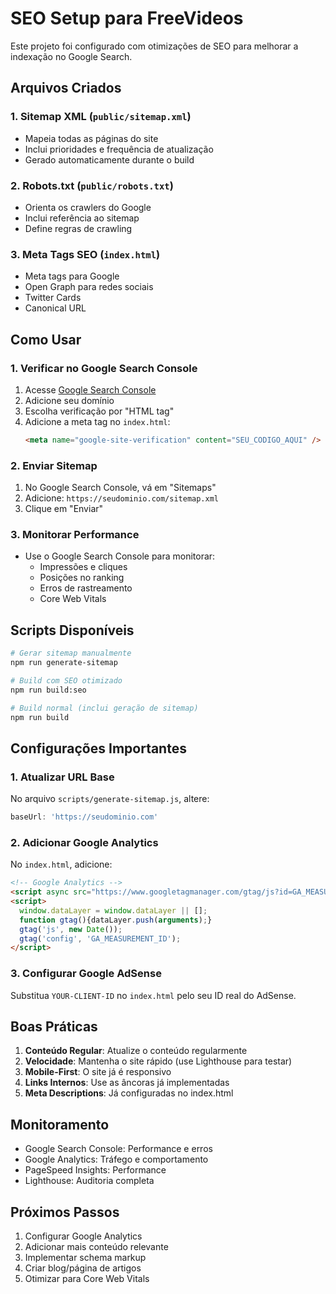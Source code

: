 # SEO Setup para FreeVideos

Este projeto foi configurado com otimizações de SEO para melhorar a indexação no Google Search.

## Arquivos Criados

### 1. Sitemap XML (`public/sitemap.xml`)
- Mapeia todas as páginas do site
- Inclui prioridades e frequência de atualização
- Gerado automaticamente durante o build

### 2. Robots.txt (`public/robots.txt`)
- Orienta os crawlers do Google
- Inclui referência ao sitemap
- Define regras de crawling

### 3. Meta Tags SEO (`index.html`)
- Meta tags para Google
- Open Graph para redes sociais
- Twitter Cards
- Canonical URL

## Como Usar

### 1. Verificar no Google Search Console
1. Acesse [Google Search Console](https://search.google.com/search-console)
2. Adicione seu domínio
3. Escolha verificação por "HTML tag"
4. Adicione a meta tag no `index.html`:
   ```html
   <meta name="google-site-verification" content="SEU_CODIGO_AQUI" />
   ```

### 2. Enviar Sitemap
1. No Google Search Console, vá em "Sitemaps"
2. Adicione: `https://seudominio.com/sitemap.xml`
3. Clique em "Enviar"

### 3. Monitorar Performance
- Use o Google Search Console para monitorar:
  - Impressões e cliques
  - Posições no ranking
  - Erros de rastreamento
  - Core Web Vitals

## Scripts Disponíveis

```bash
# Gerar sitemap manualmente
npm run generate-sitemap

# Build com SEO otimizado
npm run build:seo

# Build normal (inclui geração de sitemap)
npm run build
```

## Configurações Importantes

### 1. Atualizar URL Base
No arquivo `scripts/generate-sitemap.js`, altere:
```javascript
baseUrl: 'https://seudominio.com'
```

### 2. Adicionar Google Analytics
No `index.html`, adicione:
```html
<!-- Google Analytics -->
<script async src="https://www.googletagmanager.com/gtag/js?id=GA_MEASUREMENT_ID"></script>
<script>
  window.dataLayer = window.dataLayer || [];
  function gtag(){dataLayer.push(arguments);}
  gtag('js', new Date());
  gtag('config', 'GA_MEASUREMENT_ID');
</script>
```

### 3. Configurar Google AdSense
Substitua `YOUR-CLIENT-ID` no `index.html` pelo seu ID real do AdSense.

## Boas Práticas

1. **Conteúdo Regular**: Atualize o conteúdo regularmente
2. **Velocidade**: Mantenha o site rápido (use Lighthouse para testar)
3. **Mobile-First**: O site já é responsivo
4. **Links Internos**: Use as âncoras já implementadas
5. **Meta Descriptions**: Já configuradas no index.html

## Monitoramento

- Google Search Console: Performance e erros
- Google Analytics: Tráfego e comportamento
- PageSpeed Insights: Performance
- Lighthouse: Auditoria completa

## Próximos Passos

1. Configurar Google Analytics
2. Adicionar mais conteúdo relevante
3. Implementar schema markup
4. Criar blog/página de artigos
5. Otimizar para Core Web Vitals 
